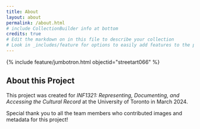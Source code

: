 ```yaml
---
title: About
layout: about
permalink: /about.html
# include CollectionBuilder info at bottom
credits: true
# Edit the markdown on in this file to describe your collection
# Look in _includes/feature for options to easily add features to the page
---
```


{% include feature/jumbotron.html objectid="streetart066" %} 

## About this Project

This project was created for *INF1321: Representing, Documenting, and Accessing the Cultural Record* at the University of Toronto in March 2024.

Special thank you to all the team members who contributed images and metadata for this project!